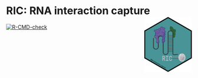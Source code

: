 # RIC: RNA interaction capture <img src="man/figures/RIC_hex.png" align="right" height="150"/>

<!-- badges: start -->
[![R-CMD-check](https://github.com/demar01/RIC/workflows/R-CMD-check/badge.svg)](https://github.com/demar01/RIC/actions)
<!-- bad

`RIC` is a package that contains a number of functions to analyse RNA-bound proteins detected in on oligo-DT-mediated RNA capture experiments. The package contains published
SILAC data published by [Garcia-Moreno et al 2019](https://www.ncbi.nlm.nih.gov/pmc/articles/PMC6458987/) processed with [MaxQuant](http://www.nature.com/nbt/journal/v26/n12/full/nbt.1511.html)
and follows the analytical steps described by [Perez-Perri et al 2019](https://www.nature.com/articles/s41596-020-00404-1).

### Install

Once installed, load the package by writing in the console

``` r
library(RIC)
```

### Datasets for analysis

Mass-spectrometry dericed datasets available in `RIC` are:

| Data  	|   Description	|
|:---	|:---	|
|  RIC_peptides 	|  RIC from HEK293 infected with SINV virus 	|
|  WCL_peptides	|   WCL from HEK293 infected with SINV virus	|


### Additional information 

Please see the vignette for complete workflow description.
